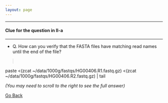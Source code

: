 ```yaml
---
layout: page
---
```


--- 

#### Clue for the question in II-a

---

* Q. How can you verify that the FASTA files have matching read names
  until the end of the file?	  
> <pre>
paste <(zcat ~/data/1000g/fastqs/HG00406.R1.fastq.gz) <(zcat ~/data/1000g/fastqs/HG00406.R2.fastq.gz) | tail </pre>

_(You may need to scroll to the right to see the full answer)_


<a href="javascript:history.back()">Go Back</a>



